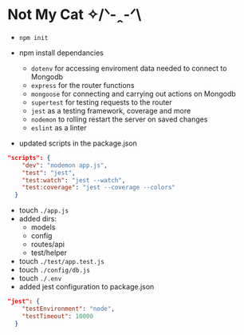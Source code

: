 # Not My Cat ✧/ᐠ-ꞈ-ᐟ\

- `npm init`
- npm install dependancies
  - `dotenv` for accessing enviroment data needed to connect to Mongodb
  - `express` for the router functions
  - `mongoose` for connecting and carrying out actions on Mongodb
  - `supertest` for testing requests to the router
  - `jest` as a testing framework, coverage and more
  - `nodemon` to rolling restart the server on saved changes
  - `eslint` as a linter
  
- updated scripts in the package.json
```json
"scripts": {
    "dev": "nodemon app.js",
    "test": "jest",
    "test:watch": "jest --watch",
    "test:coverage": "jest --coverage --colors"
  }
```

- touch `./app.js`
- added dirs: 
  - models
  - config
  - routes/api
  - test/helper
- touch `./test/app.test.js`
- touch `./config/db.js`
- touch `./.env`
- added jest configuration to package.json
```json
"jest": {
    "testEnvironment": "node",
    "testTimeout": 10000
  }
```


